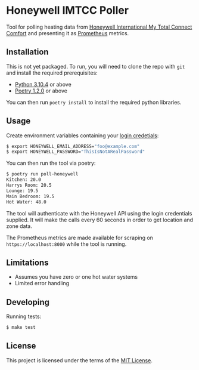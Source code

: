 # Honeywell IMTCC Poller

Tool for polling heating data from [Honeywell International My Total Connect Comfort](https://international.mytotalconnectcomfort.com/Account/Login) and presenting it as [Prometheus](https://prometheus.io/) metrics.

## Installation

This is not yet packaged. To run, you will need to clone the repo with `git` and install the required prerequisites:

* [Python 3.10.4](https://www.python.org/downloads/) or above
* [Poetry 1.2.0](https://python-poetry.org/docs/#installation) or above

You can then run `poetry install` to install the required python libraries.

## Usage

Create environment variables containing your [login credetials](https://international.mytotalconnectcomfort.com/Account/Login):

```bash
$ export HONEYWELL_EMAIL_ADDRESS="foo@example.com"
$ export HONEYWELL_PASSWORD="ThisIsNotARealPassword"
```

You can then run the tool via poetry:

```bash
$ poetry run poll-honeywell
Kitchen: 20.0
Harrys Room: 20.5
Lounge: 19.5
Main Bedroom: 19.5
Hot Water: 48.0
```

The tool will authenticate with the Honeywell API using the login credentials supplied. It will make the calls every 60 seconds in order to get location and zone data.

The Prometheus metrics are made available for scraping on `https://localhost:8000` while the tool is running.

## Limitations

- Assumes you have zero or one hot water systems
- Limited error handling

## Developing

Running tests:

```bash
$ make test
```
## License

This project is licensed under the terms of the [MIT License](./LICENSE.md).
